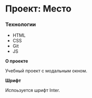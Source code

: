 # Проект: Место

### Технологии

- HTML
- CSS
- Git
- JS

**О проекте**

Учебный проект с модальным окном.

**Шрифт**

Испоьзуется шрифт Inter.

